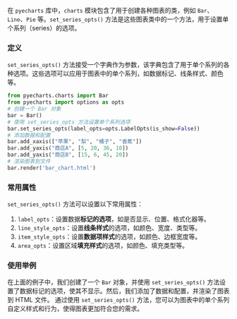 在 `pyecharts` 库中，`charts` 模块包含了用于创建各种图表的类，例如 `Bar`、`Line`、`Pie` 等。`set_series_opts()` 方法是这些图表类中的一个方法，用于设置单个系列（series）的选项。
### 定义
`set_series_opts()` 方法接受一个字典作为参数，该字典包含了用于单个系列的各种选项。这些选项可以应用于图表中的单个系列，如数据标记、线条样式、颜色等。
```python
from pyecharts.charts import Bar
from pyecharts import options as opts
# 创建一个 Bar 对象
bar = Bar()
# 使用 set_series_opts 方法设置单个系列选项
bar.set_series_opts(label_opts=opts.LabelOpts(is_show=False))
# 添加数据和配置
bar.add_xaxis(["苹果", "梨", "橘子", "香蕉"])
bar.add_yaxis("商店A", [5, 20, 36, 10])
bar.add_yaxis("商店B", [15, 6, 45, 20])
# 渲染图表到文件
bar.render('bar_chart.html')
```
### 常用属性
`set_series_opts()` 方法可以设置以下常用属性：
1. `label_opts`：设置数据**标记的选项**，如是否显示、位置、格式化器等。
2. `line_style_opts`：设置**线条样式**的选项，如颜色、宽度、类型等。
3. `item_style_opts`：设置**数据项样式**的选项，如颜色、边框宽度等。
4. `area_opts`：设置区域**填充样式**的选项，如颜色、填充类型等。
### 使用举例
在上面的例子中，我们创建了一个 `Bar` 对象，并使用 `set_series_opts()` 方法设置了数据标记的选项，使其不显示。然后，我们添加了数据和配置，并渲染了图表到 HTML 文件。
通过使用 `set_series_opts()` 方法，您可以为图表中的单个系列自定义样式和行为，使得图表更加符合您的需求。
